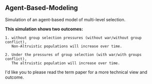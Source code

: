## Agent-Based-Modeling

Simulation of an agent-based model of multi-level selection.

**This simulation shows two outcomes:**

    1. without group selection pressures (without war/without group conflict), 
       Non-Altruistic populations will increase over time. 
       
    2. Under the pressures of group selection (with war/with groups conflict),
       The altruistic population will increase over time.

I'd like you to please read the term paper for a more technical view and outcome.
